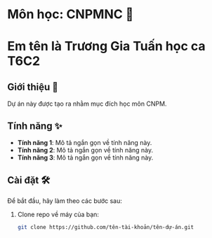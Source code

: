 # Môn học: CNPMNC 🚀
# Em tên là Trương Gia Tuấn học ca T6C2

## Giới thiệu 🌟
Dự án này được tạo ra nhằm mục đích học môn CNPM. 

## 

## Tính năng ✨
- **Tính năng 1**: Mô tả ngắn gọn về tính năng này.
- **Tính năng 2**: Mô tả ngắn gọn về tính năng này.
- **Tính năng 3**: Mô tả ngắn gọn về tính năng này.

## Cài đặt 🛠️
Để bắt đầu, hãy làm theo các bước sau:

1. Clone repo về máy của bạn:
   ```bash
   git clone https://github.com/tên-tài-khoản/tên-dự-án.git

